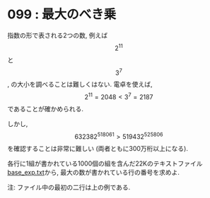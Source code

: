 # 099 : 最大のべき乗

指数の形で表される2つの数, 例えば$$2^{11}$$と$$3^7$$, の大小を調べることは難しくはない. 電卓を使えば,$$2^{11} = 2048 < 3^7 = 2187$$であることが確かめられる.

しかし,$$632382^{518061} > 519432^{525806}$$を確認することは非常に難しい \(両者ともに300万桁以上になる\).

各行に1組が書かれている1000個の組を含んだ22Kのテキストファイル[base\_exp.txt](https://projecteuler.net/project/resources/p099_base_exp.txt)から, 最大の数が書かれている行の番号を求めよ.

注: ファイル中の最初の二行は上の例である.


